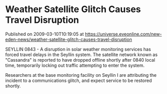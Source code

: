# Weather Satellite Glitch Causes Travel Disruption
Published on 2009-03-10T10:19:05 at https://universe.eveonline.com/new-eden-news/weather-satellite-glitch-causes-travel-disruption

SEYLLIN 0843 - A disruption in solar weather monitoring services has forced travel delays in the Seyllin system. The satellite network known as "Cassandra" is reported to have dropped offline shortly after 0840 local time, temporarily locking out traffic attempting to enter the system.   
  
Researchers at the base monitoring facility on Seyllin I are attributing the incident to a communications glitch, and expect service to be restored shortly.
